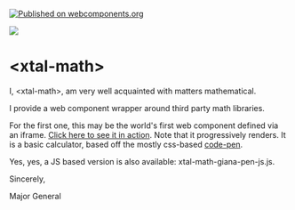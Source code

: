 [![Published on webcomponents.org](https://img.shields.io/badge/webcomponents.org-published-blue.svg)](https://www.webcomponents.org/element/xtal-math)

<a href="https://nodei.co/npm/xtal-math/"><img src="https://nodei.co/npm/xtal-math.png"></a>

# \<xtal-math\>

I, \<xtal-math\>, am very well acquainted with matters mathematical.

I provide a web component wrapper around third party math libraries.

For the first one, this may be the world's first web component defined via an iframe.  [Click here to see it in action](https://bahrus.github.io/xtal-math/demo/dev.html).  Note that it progressively renders.  It is a basic calculator, based off the mostly css-based [code-pen](https://codepen.io/giana/pen/GJMBEv).

Yes, yes, a JS based version is also available:  xtal-math-giana-pen-js.js.

<!--
```
<custom-element-demo>
  <template>
    <script type="module" src="https://unpkg.com/xtal-math@0.0.4/xtal-math-giana-pen-js.js?module"></script>
    <xtal-math-giana-pen-js></xtal-math-giana-pen-js>
  </template>
</custom-element-demo>
```
-->

Sincerely,

Major General


